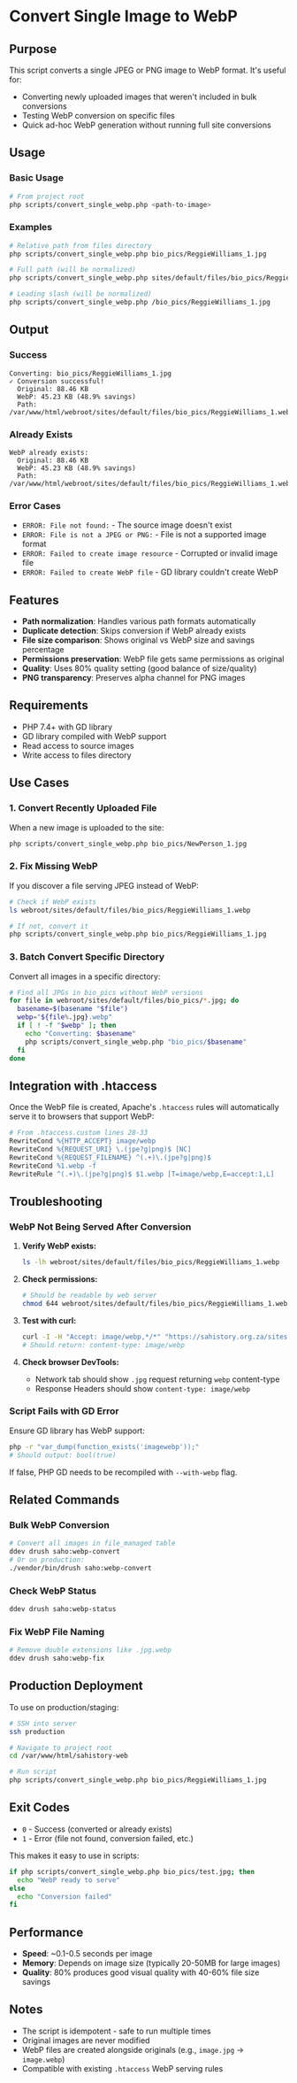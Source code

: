 # Convert Single Image to WebP

## Purpose

This script converts a single JPEG or PNG image to WebP format. It's useful for:
- Converting newly uploaded images that weren't included in bulk conversions
- Testing WebP conversion on specific files
- Quick ad-hoc WebP generation without running full site conversions

## Usage

### Basic Usage

```bash
# From project root
php scripts/convert_single_webp.php <path-to-image>
```

### Examples

```bash
# Relative path from files directory
php scripts/convert_single_webp.php bio_pics/ReggieWilliams_1.jpg

# Full path (will be normalized)
php scripts/convert_single_webp.php sites/default/files/bio_pics/ReggieWilliams_1.jpg

# Leading slash (will be normalized)
php scripts/convert_single_webp.php /bio_pics/ReggieWilliams_1.jpg
```

## Output

### Success
```
Converting: bio_pics/ReggieWilliams_1.jpg
✓ Conversion successful!
  Original: 88.46 KB
  WebP: 45.23 KB (48.9% savings)
  Path: /var/www/html/webroot/sites/default/files/bio_pics/ReggieWilliams_1.webp
```

### Already Exists
```
WebP already exists:
  Original: 88.46 KB
  WebP: 45.23 KB (48.9% savings)
  Path: /var/www/html/webroot/sites/default/files/bio_pics/ReggieWilliams_1.webp
```

### Error Cases
- `ERROR: File not found:` - The source image doesn't exist
- `ERROR: File is not a JPEG or PNG:` - File is not a supported image format
- `ERROR: Failed to create image resource` - Corrupted or invalid image file
- `ERROR: Failed to create WebP file` - GD library couldn't create WebP

## Features

- **Path normalization**: Handles various path formats automatically
- **Duplicate detection**: Skips conversion if WebP already exists
- **File size comparison**: Shows original vs WebP size and savings percentage
- **Permissions preservation**: WebP file gets same permissions as original
- **Quality**: Uses 80% quality setting (good balance of size/quality)
- **PNG transparency**: Preserves alpha channel for PNG images

## Requirements

- PHP 7.4+ with GD library
- GD library compiled with WebP support
- Read access to source images
- Write access to files directory

## Use Cases

### 1. Convert Recently Uploaded File

When a new image is uploaded to the site:

```bash
php scripts/convert_single_webp.php bio_pics/NewPerson_1.jpg
```

### 2. Fix Missing WebP

If you discover a file serving JPEG instead of WebP:

```bash
# Check if WebP exists
ls webroot/sites/default/files/bio_pics/ReggieWilliams_1.webp

# If not, convert it
php scripts/convert_single_webp.php bio_pics/ReggieWilliams_1.jpg
```

### 3. Batch Convert Specific Directory

Convert all images in a specific directory:

```bash
# Find all JPGs in bio_pics without WebP versions
for file in webroot/sites/default/files/bio_pics/*.jpg; do
  basename=$(basename "$file")
  webp="${file%.jpg}.webp"
  if [ ! -f "$webp" ]; then
    echo "Converting: $basename"
    php scripts/convert_single_webp.php "bio_pics/$basename"
  fi
done
```

## Integration with .htaccess

Once the WebP file is created, Apache's `.htaccess` rules will automatically serve it to browsers that support WebP:

```apache
# From .htaccess.custom lines 28-33
RewriteCond %{HTTP_ACCEPT} image/webp
RewriteCond %{REQUEST_URI} \.(jpe?g|png)$ [NC]
RewriteCond %{REQUEST_FILENAME} ^(.+)\.(jpe?g|png)$
RewriteCond %1.webp -f
RewriteRule ^(.+)\.(jpe?g|png)$ $1.webp [T=image/webp,E=accept:1,L]
```

## Troubleshooting

### WebP Not Being Served After Conversion

1. **Verify WebP exists:**
   ```bash
   ls -lh webroot/sites/default/files/bio_pics/ReggieWilliams_1.webp
   ```

2. **Check permissions:**
   ```bash
   # Should be readable by web server
   chmod 644 webroot/sites/default/files/bio_pics/ReggieWilliams_1.webp
   ```

3. **Test with curl:**
   ```bash
   curl -I -H "Accept: image/webp,*/*" "https://sahistory.org.za/sites/default/files/bio_pics/ReggieWilliams_1.jpg"
   # Should return: content-type: image/webp
   ```

4. **Check browser DevTools:**
   - Network tab should show `.jpg` request returning `webp` content-type
   - Response Headers should show `content-type: image/webp`

### Script Fails with GD Error

Ensure GD library has WebP support:

```bash
php -r "var_dump(function_exists('imagewebp'));"
# Should output: bool(true)
```

If false, PHP GD needs to be recompiled with `--with-webp` flag.

## Related Commands

### Bulk WebP Conversion
```bash
# Convert all images in file_managed table
ddev drush saho:webp-convert
# Or on production:
./vendor/bin/drush saho:webp-convert
```

### Check WebP Status
```bash
ddev drush saho:webp-status
```

### Fix WebP File Naming
```bash
# Remove double extensions like .jpg.webp
ddev drush saho:webp-fix
```

## Production Deployment

To use on production/staging:

```bash
# SSH into server
ssh production

# Navigate to project root
cd /var/www/html/sahistory-web

# Run script
php scripts/convert_single_webp.php bio_pics/ReggieWilliams_1.jpg
```

## Exit Codes

- `0` - Success (converted or already exists)
- `1` - Error (file not found, conversion failed, etc.)

This makes it easy to use in scripts:

```bash
if php scripts/convert_single_webp.php bio_pics/test.jpg; then
  echo "WebP ready to serve"
else
  echo "Conversion failed"
fi
```

## Performance

- **Speed**: ~0.1-0.5 seconds per image
- **Memory**: Depends on image size (typically 20-50MB for large images)
- **Quality**: 80% produces good visual quality with 40-60% file size savings

## Notes

- The script is idempotent - safe to run multiple times
- Original images are never modified
- WebP files are created alongside originals (e.g., `image.jpg` → `image.webp`)
- Compatible with existing `.htaccess` WebP serving rules
